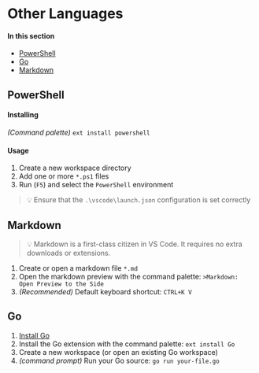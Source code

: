 # Other Languages

#### In this section
- [PowerShell](#powershell)
- [Go](#go)
- [Markdown](#markdown)

## PowerShell

#### Installing

*(Command palette)* `ext install powershell`

#### Usage

1. Create a new workspace directory
2. Add one or more `*.ps1` files
3. Run (`F5`) and select the `PowerShell` environment

> :bulb: Ensure that the `.\vscode\launch.json` configuration is set correctly

## Markdown

> :bulb: Markdown is a first-class citizen in VS Code.  It requires no extra downloads or extensions.

1. Create or open a markdown file `*.md`
2. Open the markdown preview with the command palette: `>Markdown: Open Preview to the Side`
3. *(Recommended)* Default keyboard shortcut: `CTRL+K V`

## Go

1. [Install Go](http://golang.org)
2. Install the Go extension with the command palette: `ext install Go`
3. Create a new workspace (or open an existing Go workspace)
4. *(command prompt)* Run your Go source: `go run your-file.go` 